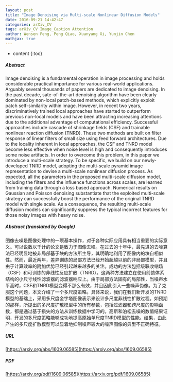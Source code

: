 ```yaml
---
layout: post
title: "Image Denoising via Multi-scale Nonlinear Diffusion Models"
date: 2016-09-21 14:42:47
categories: arXiv_CV
tags: arXiv_CV Image_Caption Attention
author: Wensen Feng, Peng Qiao, Xuanyang Xi, Yunjin Chen
mathjax: true
---
```


* content
{:toc}

##### Abstract
Image denoising is a fundamental operation in image processing and holds considerable practical importance for various real-world applications. Arguably several thousands of papers are dedicated to image denoising. In the past decade, sate-of-the-art denoising algorithm have been clearly dominated by non-local patch-based methods, which explicitly exploit patch self-similarity within image. However, in recent two years, discriminatively trained local approaches have started to outperform previous non-local models and have been attracting increasing attentions due to the additional advantage of computational efficiency. Successful approaches include cascade of shrinkage fields (CSF) and trainable nonlinear reaction diffusion (TNRD). These two methods are built on filter response of linear filters of small size using feed forward architectures. Due to the locality inherent in local approaches, the CSF and TNRD model become less effective when noise level is high and consequently introduces some noise artifacts. In order to overcome this problem, in this paper we introduce a multi-scale strategy. To be specific, we build on our newly-developed TNRD model, adopting the multi-scale pyramid image representation to devise a multi-scale nonlinear diffusion process. As expected, all the parameters in the proposed multi-scale diffusion model, including the filters and the influence functions across scales, are learned from training data through a loss based approach. Numerical results on Gaussian and Poisson denoising substantiate that the exploited multi-scale strategy can successfully boost the performance of the original TNRD model with single scale. As a consequence, the resulting multi-scale diffusion models can significantly suppress the typical incorrect features for those noisy images with heavy noise.

##### Abstract (translated by Google)
图像去噪是图像处理中的一项基本操作，对于各种实际应用具有相当重要的实际意义。可以说数以千计的论文是致力于图像去噪。在过去的十年中，最先进的去噪算法已经明显地被非局部基于块的方法所主导，其明确地利用了图像内的块自相似性。然而，最近两年，差异训练的局部方法已经开始超越以前的非局部模型，并且由于计算效率的附加优势已经引起越来越多的关注。成功的方法包括级联收缩场（CSF）和可训练的非线性反应扩散（TNRD）。这两种方法建立在使用前馈体系结构的小尺寸线性滤波器的滤波器响应上。由于局部方法固有的局部性，当噪声水平高时，CSF和TNRD模型变得不那么有效，并且因此引入一些噪声伪像。为了克服这个问题，本文介绍了一个多尺度策略。具体来说，我们在我们新开发的TNRD模型的基础上，采用多尺度金字塔图像表示来设计多尺度非线性扩散过程。如预期的那样，所提出的多尺度扩散模型中的所有参数，包括过滤器和跨尺度的影响函数，都是通过基于损失的方法从训练数据中学习的。高斯和泊松去噪的数值结果证明，开发的多尺度策略能够成功地提高原始单尺度TNRD模型的性能。结果，由此产生的多尺度扩散模型可以显着地抑制噪声较大的噪声图像的典型不正确特征。

##### URL
[https://arxiv.org/abs/1609.06585](https://arxiv.org/abs/1609.06585)

##### PDF
[https://arxiv.org/pdf/1609.06585](https://arxiv.org/pdf/1609.06585)

